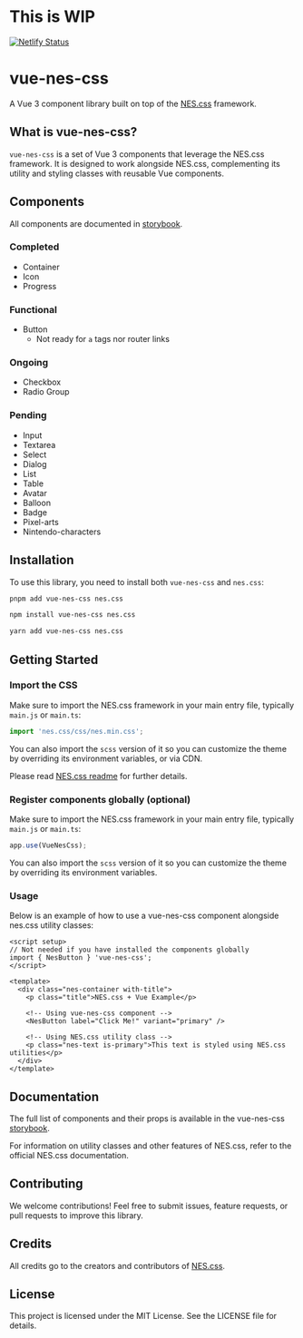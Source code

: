 
# This is WIP

[![Netlify Status](https://api.netlify.com/api/v1/badges/60e45e14-9891-4af6-9fe8-3d53e279c434/deploy-status)](https://app.netlify.com/sites/vue-nes-css/deploys)

# vue-nes-css

A Vue 3 component library built on top of the [NES.css](https://nostalgic-css.github.io/NES.css) framework.


## What is vue-nes-css?

`vue-nes-css` is a set of Vue 3 components that leverage the NES.css framework. It is designed to work alongside NES.css, complementing its utility and styling classes with reusable Vue components.

## Components

All components are documented in [storybook](https://vue-nes-css-storybook.netlify.app).

### Completed
- Container
- Icon
- Progress

### Functional
- Button
  - Not ready for `a` tags nor router links

### Ongoing
- Checkbox
- Radio Group

### Pending
- Input
- Textarea
- Select
- Dialog
- List
- Table
- Avatar
- Balloon
- Badge
- Pixel-arts
- Nintendo-characters

## Installation

To use this library, you need to install both `vue-nes-css` and `nes.css`:

```bash
pnpm add vue-nes-css nes.css
```
```bash
npm install vue-nes-css nes.css
```
```bash
yarn add vue-nes-css nes.css
```

## Getting Started

### Import the CSS

Make sure to import the NES.css framework in your main entry file, typically `main.js` or `main.ts`:

```ts
import 'nes.css/css/nes.min.css';
```

You can also import the `scss` version of it so you can customize the theme by overriding its environment variables, or via CDN.

Please read [NES.css readme](https://github.com/nostalgic-css/NES.css?tab=readme-ov-file#styles) for further details.



### Register components globally (optional)

Make sure to import the NES.css framework in your main entry file, typically `main.js` or `main.ts`:

```ts
app.use(VueNesCss);
```

You can also import the `scss` version of it so you can customize the theme by overriding its environment variables.

### Usage

Below is an example of how to use a vue-nes-css component alongside nes.css utility classes:

```vue
<script setup>
// Not needed if you have installed the components globally
import { NesButton } 'vue-nes-css';
</script>

<template>
  <div class="nes-container with-title">
    <p class="title">NES.css + Vue Example</p>

    <!-- Using vue-nes-css component -->
    <NesButton label="Click Me!" variant="primary" />

    <!-- Using NES.css utility class -->
    <p class="nes-text is-primary">This text is styled using NES.css utilities</p>
  </div>
</template>
```

## Documentation

The full list of components and their props is available in the vue-nes-css [storybook](https://github.com/miquelromero/vue-nes-css).

For information on utility classes and other features of NES.css, refer to the official NES.css documentation.


## Contributing

We welcome contributions! Feel free to submit issues, feature requests, or pull requests to improve this library.

## Credits

All credits go to the creators and contributors of [NES.css](https://nostalgic-css.github.io/NES.css).

## License

This project is licensed under the MIT License. See the LICENSE file for details.
